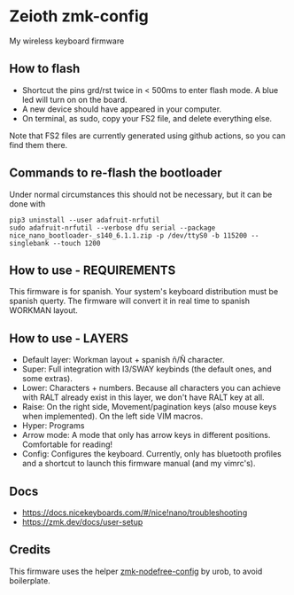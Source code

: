 # Zeioth zmk-config
My wireless keyboard firmware

## How to flash

* Shortcut the pins grd/rst twice in < 500ms to enter flash mode. A blue led will turn on on the board.
* A new device should have appeared in your computer.
* On terminal, as sudo, copy your FS2 file, and delete everything else.

Note that FS2 files are currently generated using github actions, so you can find them there.

## Commands to re-flash the bootloader
Under normal circumstances this should not be necessary, but it can be done with

    pip3 uninstall --user adafruit-nrfutil
    sudo adafruit-nrfutil --verbose dfu serial --package nice_nano_bootloader-_s140_6.1.1.zip -p /dev/ttyS0 -b 115200 --singlebank --touch 1200

## How to use - REQUIREMENTS
This firmware is for spanish. Your system's keyboard distribution must be
spanish querty. The firmware will convert it in real time to spanish WORKMAN layout.

## How to use - LAYERS
* Default layer: Workman layout + spanish ñ/Ñ character.
* Super: Full integration with I3/SWAY keybinds (the default ones, and some extras).
* Lower: Characters + numbers. Because all characters you can achieve with RALT
         already exist in this layer, we don't have RALT key at all.
* Raise: On the right side, Movement/pagination keys (also mouse keys when
         implemented). On the left side VIM macros.
* Hyper: Programs
* Arrow mode: A mode that only has arrow keys in different positions. Comfortable for reading!
* Config: Configures the keyboard. Currently, only has bluetooth profiles and a
          shortcut to launch this firmware manual (and my vimrc's).

## Docs

* https://docs.nicekeyboards.com/#/nice!nano/troubleshooting
* https://zmk.dev/docs/user-setup

## Credits
This firmware uses the helper [zmk-nodefree-config](https://github.com/urob/zmk-nodefree-config) by urob, to avoid boilerplate.
